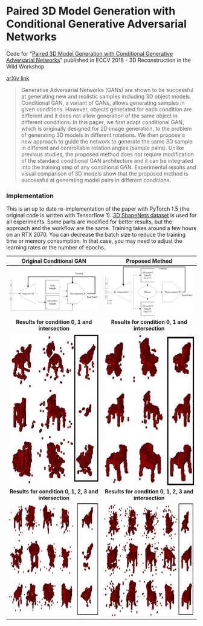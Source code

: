 # Paired 3D Model Generation with Conditional Generative Adversarial Networks
Code for "[Paired 3D Model Generation with Conditional Generative Adversarial Networks](https://arxiv.org/abs/1808.03082)" published in ECCV 2018 - 3D Reconstruction in the Wild Workshop

[arXiv link](https://arxiv.org/abs/1808.03082)
> Generative Adversarial Networks (GANs) are shown to be successful at generating new and realistic samples including 3D object models. Conditional GAN, a variant of GANs, allows generating samples in given conditions. However, objects generated for each condition are different and it does not allow generation of the same object in different conditions. In this paper, we first adapt conditional GAN, which is originally designed for 2D image generation, to the problem of generating 3D models in different rotations. We then propose a new approach to guide the network to generate the same 3D sample in different and controllable rotation angles (sample pairs). Unlike previous studies, the proposed method does not require modification of the standard conditional GAN architecture and it can be integrated into the training step of any conditional GAN. Experimental results and visual comparison of 3D models show that the proposed method is successful at generating model pairs in different conditions.

### Implementation
This is an up to date re-implementation of the paper with PyTorch 1.5 (the original code is written with Tensorflow 1). [3D ShapeNets dataset](http://3dshapenets.cs.princeton.edu/) is used for all experiments. Some parts are modified for better results, but the approach and the workflow are the same. Training takes around a few hours on an RTX 2070. You can decrease the batch size to reduce the training time or memory consumption. In that case, you may need to adjust the learning rates or the number of epochs.

 
| Original Conditional GAN | Proposed Method |
|:---:|:---:|
| <img src="./figures/CGAN.png" width=500 > | <img src="./figures/method.png" width=500 > |
| **Results for condition 0, 1 and intersection** | **Results for condition 0, 1 and intersection** |
| <img src="./figures/chair2_a.png" height=400 > | <img src="./figures/chair2_b.png" height=400 > |
| **Results for condition 0, 1, 2, 3 and intersection** | **Results for condition 0, 1, 2, 3 and intersection** |
| <img src="./figures/chair4_a.png" height=300 > | <img src="./figures/chair4_b.png" height=300 > |
